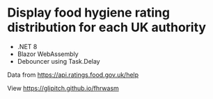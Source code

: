 # Display food hygiene rating distribution for each UK authority

- .NET 8 
- Blazor WebAssembly
- Debouncer using Task.Delay

Data from https://api.ratings.food.gov.uk/help

View https://glipitch.github.io/fhrwasm
